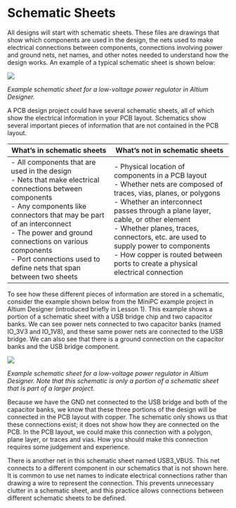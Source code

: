 # Schematic Sheets

All designs will start with schematic sheets. These files are drawings that show which components are used in the design, the nets used to make electrical connections between components, connections involving power and ground nets, net names, and other notes needed to understand how the design works. An example of a typical schematic sheet is shown below:

![](https://cdn.fs.teachablecdn.com/ADNupMnWyR7kCWRvm76Laz/https://www.filepicker.io/api/file/mXml1rxLQeCCiIZH9MqA)

_Example schematic sheet for a low-voltage power regulator in Altium Designer._

A PCB design project could have several schematic sheets, all of which show the electrical information in your PCB layout. Schematics show several important pieces of information that are not contained in the PCB layout.

|What’s in schematic sheets|What’s not in schematic sheets|
|---|---|
|- All components that are used in the design  <br>- Nets that make electrical connections between components  <br>- Any components like connectors that may be part of an interconnect  <br>- The power and ground connections on various components  <br>- Port connections used to define nets that span between two sheets|- Physical location of components in a PCB layout  <br>- Whether nets are composed of traces, vias, planes, or polygons  <br>- Whether an interconnect passes through a plane layer, cable, or other element  <br>- Whether planes, traces, connectors, etc. are used to supply power to components  <br>- How copper is routed between ports to create a physical electrical connection|

To see how these different pieces of information are stored in a schematic, consider the example shown below from the MiniPC example project in Altium Designer (introduced briefly in Lesson 1). This example shows a portion of a schematic sheet with a USB bridge chip and two capacitor banks. We can see power nets connected to two capacitor banks (named IO_3V3 and IO_1V8), and these same power nets are connected to the USB bridge. We can also see that there is a ground connection on the capacitor banks and the USB bridge component.

![](https://cdn.fs.teachablecdn.com/ADNupMnWyR7kCWRvm76Laz/https://www.filepicker.io/api/file/uX8VG33HSbChWbnBu6xA)

_Example schematic sheet for a low-voltage power regulator in Altium Designer. Note that this schematic is only a portion of a schematic sheet that is part of a larger project._

Because we have the GND net connected to the USB bridge and both of the capacitor banks, we know that these three portions of the design will be connected in the PCB layout with copper. The schematic only shows us that these connections exist; it does not show how they are connected on the PCB. In the PCB layout, we could make this connection with a polygon, plane layer, or traces and vias. How you should make this connection requires some judgement and experience.

There is another net in this schematic sheet named USB3_VBUS. This net connects to a different component in our schematics that is not shown here. It is common to use net names to indicate electrical connections rather than drawing a wire to represent the connection. This prevents unnecessary clutter in a schematic sheet, and this practice allows connections between different schematic sheets to be defined.